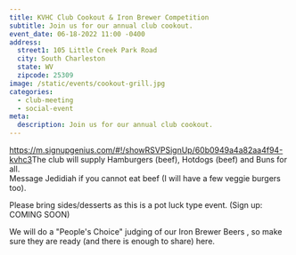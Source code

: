 ```yaml
---
title: KVHC Club Cookout & Iron Brewer Competition
subtitle: Join us for our annual club cookout.
event_date: 06-18-2022 11:00 -0400
address:
  street1: 105 Little Creek Park Road
  city: South Charleston
  state: WV
  zipcode: 25309
image: /static/events/cookout-grill.jpg
categories:
  - club-meeting
  - social-event
meta:
  description: Join us for our annual club cookout.
---
```

<https://m.signupgenius.com/#!/showRSVPSignUp/60b0949a4a82aa4f94-kvhc3>The club will supply Hamburgers (beef), Hotdogs (beef) and Buns for all.\
Message Jedidiah if you cannot eat beef (I will have a few veggie burgers too).

Please bring sides/desserts as this is a pot luck type event. (Sign up: COMING SOON)

We will do a "People's Choice" judging of our Iron Brewer Beers , so make sure they are ready (and there is enough to share) here.